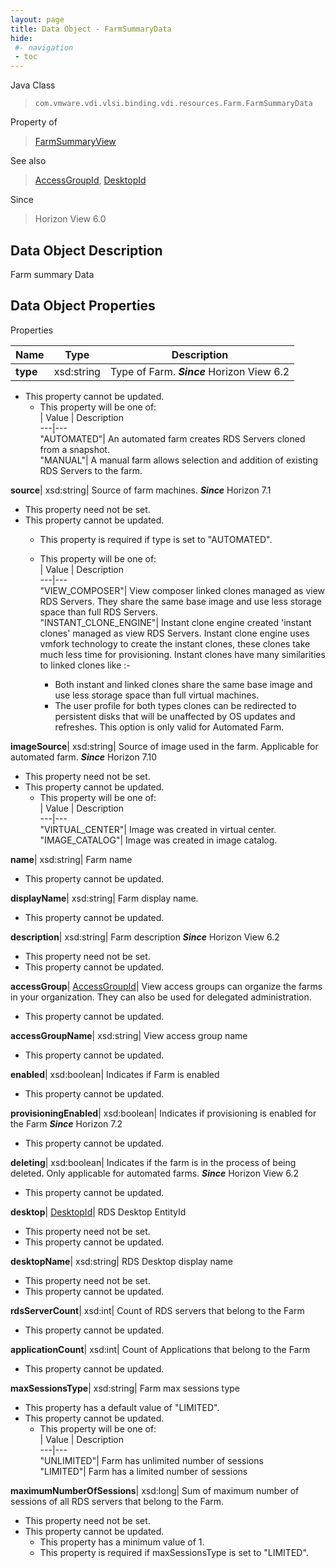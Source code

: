 ```yaml
---
layout: page
title: Data Object - FarmSummaryData
hide:
 #- navigation
 - toc
---
```






Java Class  
> `com.vmware.vdi.vlsi.binding.vdi.resources.Farm.FarmSummaryData`

Property of  
> [FarmSummaryView](vdi.resources.Farm.FarmSummaryView.md#field_detail)

See also  
> [AccessGroupId](vdi.entity.AccessGroupId.md), [DesktopId](vdi.entity.DesktopId.md)

Since  
> Horizon View 6.0


## Data Object Description 

Farm summary Data 

## Data Object Properties

Properties

Name |  Type |  Description   
---|---|---  
**type**|  xsd:string|  Type of Farm.  **_Since_** Horizon View 6.2  


* This property cannot be updated.
  * This property will be one of:  
|  Value |  Description   
---|---  
"AUTOMATED"| An automated farm creates RDS Servers cloned from a snapshot.  
"MANUAL"| A manual farm allows selection and addition of existing RDS Servers to the farm.  

  
**source**|  xsd:string|  Source of farm machines.  **_Since_** Horizon 7.1  


* This property need not be set.
* This property cannot be updated.
  * This property is required if type is set to "AUTOMATED".
  * This property will be one of:  
|  Value |  Description   
---|---  
"VIEW_COMPOSER"| View composer linked clones managed as view RDS Servers. They share the same base image and use less storage space than full RDS Servers.  
"INSTANT_CLONE_ENGINE"| Instant clone engine created 'instant clones' managed as view RDS Servers. Instant clone engine uses vmfork technology to create the instant clones, these clones take much less time for provisioning. Instant clones have many similarities to linked clones like :-  

    * Both instant and linked clones share the same base image and use less storage space than full virtual machines.
    * The user profile for both types clones can be redirected to persistent disks that will be unaffected by OS updates and refreshes.
This option is only valid for Automated Farm.  

  
**imageSource**|  xsd:string|  Source of image used in the farm. Applicable for automated farm.  **_Since_** Horizon 7.10  


* This property need not be set.
* This property cannot be updated.
  * This property will be one of:  
|  Value |  Description   
---|---  
"VIRTUAL_CENTER"| Image was created in virtual center.  
"IMAGE_CATALOG"| Image was created in image catalog.  

  
**name**|  xsd:string|  Farm name   


* This property cannot be updated.

  
**displayName**|  xsd:string|  Farm display name.   


* This property cannot be updated.

  
**description**|  xsd:string|  Farm description  **_Since_** Horizon View 6.2  


* This property need not be set.
* This property cannot be updated.

  
**accessGroup**| [AccessGroupId](vdi.entity.AccessGroupId.md)|  View access groups can organize the farms in your organization. They can also be used for delegated administration.   


* This property cannot be updated.

  
**accessGroupName**|  xsd:string|  View access group name   


* This property cannot be updated.

  
**enabled**|  xsd:boolean|  Indicates if Farm is enabled   


* This property cannot be updated.

  
**provisioningEnabled**|  xsd:boolean|  Indicates if provisioning is enabled for the Farm  **_Since_** Horizon 7.2  


* This property cannot be updated.

  
**deleting**|  xsd:boolean|  Indicates if the farm is in the process of being deleted. Only applicable for automated farms.  **_Since_** Horizon View 6.2  


* This property cannot be updated.

  
**desktop**| [DesktopId](vdi.entity.DesktopId.md)|  RDS Desktop EntityId   


* This property need not be set.
* This property cannot be updated.

  
**desktopName**|  xsd:string|  RDS Desktop display name   


* This property need not be set.
* This property cannot be updated.

  
**rdsServerCount**|  xsd:int|  Count of RDS servers that belong to the Farm   


* This property cannot be updated.

  
**applicationCount**|  xsd:int|  Count of Applications that belong to the Farm   


* This property cannot be updated.

  
**maxSessionsType**|  xsd:string|  Farm max sessions type   


  * This property has a default value of "LIMITED".
* This property cannot be updated.
  * This property will be one of:  
|  Value |  Description   
---|---  
"UNLIMITED"| Farm has unlimited number of sessions  
"LIMITED"| Farm has a limited number of sessions  

  
**maximumNumberOfSessions**|  xsd:long|  Sum of maximum number of sessions of all RDS servers that belong to the Farm.   


* This property need not be set.
* This property cannot be updated.
  * This property has a minimum value of 1. 
  * This property is required if maxSessionsType is set to "LIMITED".

  
  
  

  
  
